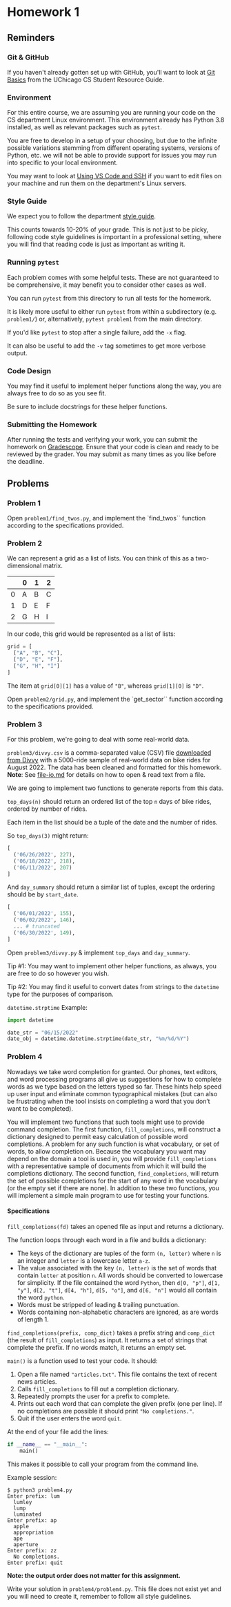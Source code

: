 # Homework 1

## Reminders

### Git & GitHub

If you haven't already gotten set up with GitHub, you'll want to look at [Git Basics](https://uchicago-cs.github.io/student-resource-guide/tutorials/git-basics.html) from the UChicago CS Student Resource Guide.

### Environment

For this entire course, we are assuming you are running your code on the CS department Linux environment.
This environment already has Python 3.8 installed, as well as relevant packages such as `pytest`.

You are free to develop in a setup of your choosing, but due to the infinite possible variations stemming from different operating systems, versions of Python, etc. we will not be able to provide support for issues you may run into specific to your local environment.

You may want to look at [Using VS Code and SSH](https://uchicago-cs.github.io/student-resource-guide/vscode/ssh.html) if you want to edit files on your machine and run them on the department's Linux servers.

### Style Guide

We expect you to follow the department [style guide](https://uchicago-cs.github.io/student-resource-guide/style-guide/python.html).

This counts towards 10-20% of your grade. This is not just to be picky, following code style guidelines is important in a professional setting, where you will find that reading code is just as important as writing it.

### Running `pytest`

Each problem comes with some helpful tests.  These are not guaranteed to be comprehensive, it may benefit you to consider other cases as well.

You can run `pytest` from this directory to run all tests for the homework.

It is likely more useful to either run `pytest` from within a subdirectory (e.g. `problem1/`) or, alternatively, `pytest problem1` from the main directory.

If you'd like `pytest` to stop after a single failure, add the `-x` flag.

It can also be useful to add the `-v` tag sometimes to get more verbose output.


### Code Design

You may find it useful to implement helper functions along the way,  you are always free to do so as you see fit.

Be sure to include docstrings for these helper functions.

### Submitting the Homework
After running the tests and verifying your work, you can submit the homework on [Gradescope](https://www.gradescope.com/courses/484505). Ensure that your code is clean and ready to be reviewed by the grader. You may submit as many times as you like before the deadline. 


## Problems

### Problem 1

Open `problem1/find_twos.py`, and implement the `find_twos`` function according to the specifications provided.

### Problem 2

We can represent a grid as a list of lists.  You can think of this as a two-dimensional matrix.


|   | 0 | 1 | 2 |
|---|---|---|---|
| 0 | A | B | C |
| 1 | D | E | F |
| 2 | G | H | I |

In our code, this grid would be represented as a list of lists:

```python
grid = [
  ["A", "B", "C"],
  ["D", "E", "F"],
  ["G", "H", "I"]
]
```

The item at `grid[0][1]` has a value of `"B"`, whereas
`grid[1][0]` is `"D"`.

Open `problem2/grid.py`, and implement the `get_sector`` function according to the specifications provided.

### Problem 3

For this problem, we're going to deal with some real-world data.

`problem3/divvy.csv` is a comma-separated value (CSV) file [downloaded from Divvy](https://ride.divvybikes.com/system-data) with a 5000-ride sample of real-world data on bike rides for August 2022. The data has been cleaned and formatted for this homework.
**Note**: See [file-io.md](file-io.md) for details on how to open & read text from a file.

We are going to implement two functions to generate reports from this data.

`top_days(n)` should return an ordered list of the top `n` days of bike rides, ordered by number of rides.

Each item in the list should be a tuple of the date and the number of rides.

So `top_days(3)` might return:

```python
[
  ('06/26/2022', 227),
  ('06/18/2022', 218), 
  ('06/11/2022', 207)
]
```

And `day_summary` should return a similar list of tuples, except the ordering should be by `start_date`.

```python
[
  ('06/01/2022', 155),
  ('06/02/2022', 146),
  ... # truncated
  ('06/30/2022', 149),
]
```

Open `problem3/divvy.py` & implement `top_days` and `day_summary`.

Tip #1: You may want to implement other helper functions, as always, you are free to do so however you wish.

Tip #2: You may find it useful to convert dates from strings to the `datetime` type for the purposes of comparison.

`datetime.strptime` Example:
```python
import datetime

date_str = "06/15/2022"
date_obj = datetime.datetime.strptime(date_str, "%m/%d/%Y")
```

### Problem 4

Nowadays we take word completion for granted. Our phones, text editors, and word processing programs all give us suggestions for how to complete words as we type based on the letters typed so far. These hints help speed up user input and eliminate common typographical mistakes (but can also be frustrating when the tool insists on completing a word that you don’t want to be completed).

You will implement two functions that such tools might use to provide command completion. The first function, `fill_completions`, will construct a dictionary designed to permit easy calculation of possible word completions. A problem for any such function is what vocabulary, or set of words, to allow completion on. Because the vocabulary you want may depend on the domain a tool is used in, you will provide `fill_completions` with a representative sample of documents from which it will build the completions dictionary. The second function, `find_completions`, will return the set of possible completions for the start of any word in the vocabulary (or the empty set if there are none). In addition to these two functions, you will implement a simple main program to use for testing your functions.

#### Specifications

`fill_completions(fd)` takes an opened file as input and returns a dictionary.

The function loops through each word in a file and builds a dictionary:

- The keys of the dictionary are tuples of the form `(n, letter)` where `n` is an integer and `letter` is a lowercase letter `a-z`.
- The value associated with the key `(n, letter)` is the set of words that contain `letter` at position `n`.  All words should be converted to lowercase for simplicity.  If the file contained the word `Python`, then `d[0, "p"]`, `d[1, "y"]`, `d[2, "t"]`, `d[4, "h"]`, `d[5, "o"]`, and `d[6, "n"]` would all contain the word `python`.
- Words must be stripped of leading & trailing punctuation.
- Words containing non-alphabetic characters are ignored, as are words of length 1.

`find_completions(prefix, comp_dict)` takes a prefix string and `comp_dict` (the result of `fill_completions`) as input.  It returns a set of strings that complete the prefix. If no words match, it returns an empty set.

`main()` is a function used to test your code. It should:

1. Open a file named `"articles.txt"`.  This file contains the text of recent news articles.
2. Calls `fill_completions` to fill out a completion dictionary.
3. Repeatedly prompts the user for a prefix to complete.
4. Prints out each word that can complete the given prefix (one per line). If no completions are possible it should print `"No completions."`.
5. Quit if the user enters the word `quit`.

At the end of your file add the lines:

```python
if __name__ == "__main__":
    main()
```

This makes it possible to call your program from the command line.

Example session:

```
$ python3 problem4.py
Enter prefix: lum
  lumley
  lump
  luminated
Enter prefix: ap
  apple
  appropriation
  ape
  aperture
Enter prefix: zz
  No completions.
Enter prefix: quit
```

**Note: the output order does not matter for this assignment.**

Write your solution in `problem4/problem4.py`.  This file does not exist yet and you will need to create it, remember to follow all style guidelines.
